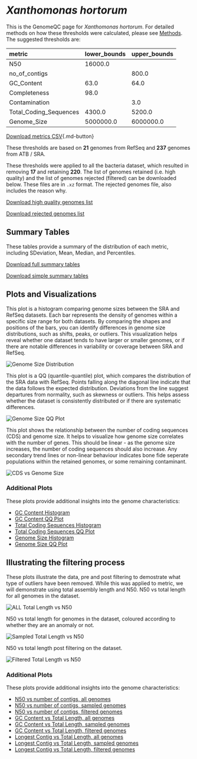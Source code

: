 # *Xanthomonas hortorum*

This is the GenomeQC page for *Xanthomonas hortorum*. For detailed methods on how these thresholds were calculated, please see [Methods](../../methods.md).
The suggested thresholds are: 

| metric                 | lower_bounds   | upper_bounds   |
|:-----------------------|:---------------|:---------------|
| N50                    | 16000.0        |                |
| no_of_contigs          |                | 800.0          |
| GC_Content             | 63.0           | 64.0           |
| Completeness           | 98.0           |                |
| Contamination          |                | 3.0            |
| Total_Coding_Sequences | 4300.0         | 5200.0         |
| Genome_Size            | 5000000.0      | 6000000.0      |

[Download metrics CSV](Xanthomonas_hortorum_metrics.csv){.md-button}


These thresholds are based on **21** genomes from RefSeq and **237** genomes from ATB / SRA.

These thresholds were applied to all the bacteria dataset, which resulted in removing **17** and retaining **220**.
The list of genomes retained (i.e. high quality) and the list of genomes rejected (filtered) can be downloaded below. These files are in `.xz` format. The rejected genomes file, also includes the reason why.

[Download high quality genomes list](Xanthomonas_hortorum_high_quality_genomes.csv.xz)


[Download rejected genomes list](Xanthomonas_hortorum_filtered_out_genomes.csv.xz)



## Summary Tables
These tables provide a summary of the distribution of each metric, including SDeviation, Mean, Median, and Percentiles.

[Download full summary tables](summary.csv)

[Download simple summary tables](selected_summary.csv)

## Plots and Visualizations

This plot is a histogram comparing genome sizes between the SRA and RefSeq datasets. Each bar represents the density of genomes within a specific size range for both datasets. By comparing the shapes and positions of the bars, you can identify differences in genome size distributions, such as shifts, peaks, or outliers. This visualization helps reveal whether one dataset tends to have larger or smaller genomes, or if there are notable differences in variability or coverage between SRA and RefSeq.

![Genome Size Distribution](Genome_Size_refseq_histogram_kde.png)

This plot is a QQ (quantile-quantile) plot, which compares the distribution of the SRA data with RefSeq. Points falling along the diagonal line indicate that the data follows the expected distribution. Deviations from the line suggest departures from normality, such as skewness or outliers. This helps assess whether the dataset is consistently distributed or if there are systematic differences.

![Genome Size QQ Plot](Genome_Size_refseq_qqplot.png)

This plot shows the relationship between the number of coding sequences (CDS) and genome size. It helps to visualize how genome size correlates with the number of genes. This should be linear - as the genome size increases, the number of coding sequences should also increase. Any secondary trend lines or non-linear behaviour indicates bone fide seperate populations within the retained genomes, or some remaining contaminant. 

![CDS vs Genome Size](Xanthomonas_hortorum_CDS_vs_Genome_Size.png)

### Additional Plots

These plots provide additional insights into the genome characteristics:

- [GC Content Histogram](GC_Content_refseq_histogram_kde.png)
- [GC Content QQ Plot](GC_Content_refseq_qqplot.png)
- [Total Coding Sequences Histogram](Total_Coding_Sequences_refseq_histogram_kde.png)
- [Total Coding Sequences QQ Plot](Total_Coding_Sequences_refseq_qqplot.png)
- [Genome Size Histogram](Genome_Size_refseq_histogram_kde.png)
- [Genome Size QQ Plot](Genome_Size_refseq_qqplot.png)
## Illustrating the filtering process
These plots illustrate the data, pre and post filtering to demostrate what type of outliers have been removed. While this was applied to metric, we will demonstrate using total assembly length and N50.
N50 vs total length for all genomes in the dataset.

![ALL Total Length vs N50](Xanthomonas_hortorum_all_total_length_N50.png)

N50 vs total length for genomes in the dataset, coloured according to whether they are an anomaly or not.

![Sampled Total Length vs N50](Xanthomonas_hortorum_sample_total_length_N50.png)

N50 vs total length post filtering on the dataset.

![Filtered Total Length vs N50](Xanthomonas_hortorum_filt_total_length_N50.png)

### Additional Plots

These plots provide additional insights into the genome characteristics:

- [N50 vs number of contigs, all genomes](Xanthomonas_hortorum_all_N50_number.png)
- [N50 vs number of contigs, sampled genomes](Xanthomonas_hortorum_sample_N50_number.png)
- [N50 vs number of contigs, filtered genomes](Xanthomonas_hortorum_filt_N50_number.png)
- [GC Content vs Total Length, all genomes](Xanthomonas_hortorum_all_total_length_GC_Content.png)
- [GC Content vs Total Length, sampled genomes](Xanthomonas_hortorum_sample_total_length_GC_Content.png)
- [GC Content vs Total Length, filtered genomes](Xanthomonas_hortorum_filt_total_length_GC_Content.png)
- [Longest Contig vs Total Length, all genomes](Xanthomonas_hortorum_all_total_length_longest.png)
- [Longest Contig vs Total Length, sampled genomes](Xanthomonas_hortorum_sample_total_length_longest.png)
- [Longest Contig vs Total Length, filtered genomes](Xanthomonas_hortorum_filt_total_length_longest.png)
